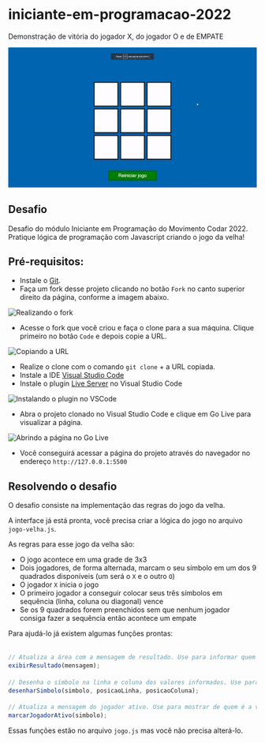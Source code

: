 # iniciante-em-programacao-2022

Demonstração de vitória do jogador X, do jogador O e de EMPATE<p align="center">
  <img src="https://github.com/GiulioBernardi/fotos/blob/master/jogo-da-velha.gif" />
</p>


## Desafio

Desafio do módulo Iniciante em Programação do Movimento Codar 2022. Pratique lógica de programação com Javascript criando o jogo da velha!

## Pré-requisitos:

- Instale o [Git](https://git-scm.com/).
- Faça um fork desse projeto clicando no botão `Fork` no canto superior direito da página, conforme a imagem abaixo.

![Realizando o fork](https://docs.github.com/assets/images/help/repository/fork_button.png)

- Acesse o fork que você criou e faça o clone para a sua máquina. Clique primeiro no botão `Code` e depois copie a URL.

![Copiando a URL](https://docs.github.com/assets/images/help/repository/https-url-clone-cli.png)

- Realize o clone com o comando `git clone` + a URL copiada.
- Instale a IDE [Visual Studio Code](https://code.visualstudio.com)
- Instale o plugin [Live Server](https://marketplace.visualstudio.com/items?itemName=ritwickdey.LiveServer) no Visual Studio Code

![Instalando o plugin no VSCode](https://user-images.githubusercontent.com/6104963/178366265-c14bbb19-7176-422c-a7d6-ee506ab8a06e.png)

- Abra o projeto clonado no Visual Studio Code e clique em Go Live para visualizar a página.

![Abrindo a página no Go Live](https://user-images.githubusercontent.com/6104963/178366419-6773d3ac-e5a4-475b-91b5-6fcf7a7e9e73.png)

- Você conseguirá acessar a página do projeto através do navegador no endereço `http://127.0.0.1:5500`

## Resolvendo o desafio

O desafio consiste na implementação das regras do jogo da velha. 

A interface já está pronta, você precisa criar a lógica do jogo no arquivo `jogo-velha.js`.

As regras para esse jogo da velha são:

- O jogo acontece em uma grade de 3x3
- Dois jogadores, de forma alternada, marcam o seu símbolo em um dos 9 quadrados disponíveis (um será o `X` e o outro `O`)
- O jogador `X` inicia o jogo 
- O primeiro jogador a conseguir colocar seus três símbolos em sequência (linha, coluna ou diagonal) vence
- Se os 9 quadrados forem preenchidos sem que nenhum jogador consiga fazer a sequência então acontece um empate

Para ajudá-lo já existem algumas funções prontas:

```js

// Atualiza a área com a mensagem de resultado. Use para informar quem foi o ganhador ou se foi empate.
exibirResultado(mensagem);

// Desenha o símbolo na linha e coluna dos valores informados. Use para desenha o X e O nos quadrados.
desenharSimbolo(simbolo, posicaoLinha, posicaoColuna);

// Atualiza a mensagem do jogador ativo. Use para mostrar de quem é a vez.
marcarJogadorAtivo(simbolo);
```

Essas funções estão no arquivo `jogo.js` mas você não precisa alterá-lo.
